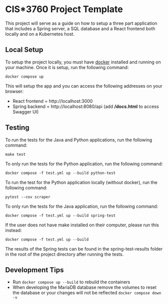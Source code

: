 # CIS*3760 Project Template

This project will serve as a guide on how to setup a three part application that includes a Spring server, a SQL database and a React frontend both locally and on a Kubernetes host.

## Local Setup

To setup the project locally, you must have [docker](https://www.docker.com/products/docker-desktop/) installed and running on your machine. Once it is setup, run the following command:

```
docker compose up
```

This will setup the app and you can access the following addresses on your browser:
- React frontend = http://localhost:3000
- Spring backend = http://localhost:8080/api (add **/docs.html** to access Swagger UI)

## Testing
To run the tests for the Java and Python applications, run the following command:

```
make test
```

To only run the tests for the Python application, run the following command:

```
docker compose -f test.yml up --build python-test
```

To run the test for the Python application locally (without docker), run the following command:

```
pytest --cov scraper
```

To only run the tests for the Java application, run the following command:

```
docker compose -f test.yml up --build spring-test
```

If the user does not have make installed on their computer, please run this instead:

```
docker compose -f test.yml up --build
```

The results of the Spring tests can be found in the spring-test-results folder in the root of the project directory after running the tests.

## Development Tips
- Run `docker compose up --build` to rebuild the containers
- When developing the MariaDB database remove the volumes to reset the database or your changes will not be reflected `docker compose down -v`
